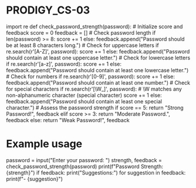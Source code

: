 # PRODIGY_CS-03
import re
def check_password_strength(password):
    # Initialize score and feedback
    score = 0
    feedback = []
    # Check password length
    if len(password) >= 8:
        score += 1
    else:
        feedback.append("Password should be at least 8 characters long.")
    # Check for uppercase letters
    if re.search(r'[A-Z]', password):
        score += 1
    else:
        feedback.append("Password should contain at least one uppercase letter.")
    # Check for lowercase letters
    if re.search(r'[a-z]', password):
        score += 1
    else:
        feedback.append("Password should contain at least one lowercase letter.")
    # Check for numbers
    if re.search(r'[0-9]', password):
        score += 1
    else:
        feedback.append("Password should contain at least one number.")
    # Check for special characters
    if re.search(r'[\W_]', password):  # \W matches any non-alphanumeric character (special character)
        score += 1
    else:
        feedback.append("Password should contain at least one special character.")
    # Assess the password strength
    if score == 5:
        return "Strong Password!", feedback
    elif score >= 3:
        return "Moderate Password.", feedback
    else:
        return "Weak Password!", feedback
# Example usage
password = input("Enter your password: ")
strength, feedback = check_password_strength(password)
print(f"Password Strength: {strength}")
if feedback:
    print("Suggestions:")
    for suggestion in feedback:
        print(f"- {suggestion}")
